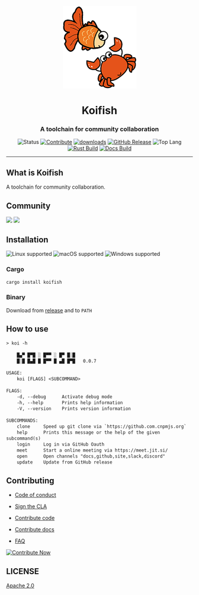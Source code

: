 <div align="center">

![Logo](./docs/theme/favicon.png)

<h1>Koifish</h1>
<h3>A toolchain for community collaboration</h3>

![Status](https://img.shields.io/badge/status-alpha-critical?color=%23E5531A&style=flat-square)
[![Contribute](https://img.shields.io/badge/contribute-now-a94064?color=%23E5531A&)](https://gitpod.io/#https://github.com/trisasnava/koifish)
[![downloads](https://img.shields.io/crates/d/koifish?style=flat-square&color=%23E5531A)](https://crates.io/crates/koifish)
[![GitHub Release](https://img.shields.io/github/v/release/trisasnava/koifish?include_prereleases&sort=semver&color=%23E5531A&style=flat-square)](https://github.com/trisasnava/koifish/releases)
![Top Lang](https://img.shields.io/github/languages/top/trisasnava/koifish?color=%23E5531A&style=flat-square)
[![Rust Build](https://img.shields.io/github/workflow/status/trisasnava/koifish/cargo-test?label=rust%20build&style=flat-square)](https://github.com/trisasnava/koifish/actions?query=workflow:cargo-test)
[![Docs Build](https://img.shields.io/github/workflow/status/trisasnava/koifish/mdbook-deploy?label=docs%20build&style=flat-square)](https://github.com/trisasnava/koifish/actions?query=workflow:mdbook-deploy)

</div>

-----------------------------------------------------------------------------------------------

## What is Koifish

A toolchain for community collaboration.

## Community

<a href="https://join.slack.com/t/trisasnava/shared_invite/zt-pzee45is-Xlqax8Oa3JC0T7rkqcr4xw"><img src="https://img.shields.io/badge/discuss%20on-slack-4A154B?logo=slack&style=flat-square"/></a>
<a href="https://discord.gg/pjbF6Hwez9"><img src="https://img.shields.io/badge/talk-on%20discord-7289DA?logo=DISCORD&style=flat-square"/></a>

## Installation

![Linux supported](https://img.shields.io/badge/Linux%20x86__64-supported%20✓-228B22?style=flat-square&logo=linux)
![macOS supported](https://img.shields.io/badge/macOS%20x86__64-supported%20✓-228B22?style=flat-square&logo=apple)
![Windows supported](https://img.shields.io/badge/Windows%20x86__64-supported%20✓-228B22?style=flat-square&logo=windows)

### Cargo

```shell
cargo install koifish
```

### Binary

Download from [release](https://github.com/trisasnava/koifish/releases/latest) and to `PATH`

## How to use

```shell script
> koi -h

    █▄▀ █▀█ ░ █▀▀ ░ █▀ █░█
    █░█ █▄█ █ █▀▀ █ ▄█ █▀█   0.0.7

USAGE:
    koi [FLAGS] <SUBCOMMAND>

FLAGS:
    -d, --debug      Activate debug mode
    -h, --help       Prints help information
    -V, --version    Prints version information

SUBCOMMANDS:
    clone     Speed up git clone via `https://github.com.cnpmjs.org`
    help      Prints this message or the help of the given subcommand(s)
    login     Log in via GitHub Oauth
    meet      Start a online meeting via https://meet.jit.si/
    open      Open channels "docs,github,site,slack,discord"
    update    Update from GitHub release

```

## Contributing

- [Code of conduct](DOCS/src/contribution/CODE_OF_CONDUCT.md)

- [Sign the CLA](DOCS/src/contribution/CLA.md)

- [Contribute code](DOCS/src/contribution/code.md)

- [Contribute docs](DOCS/src/contribution/DOCS.md)

- [FAQ](docs/src/FAQ.md)

[![Contribute Now](https://img.shields.io/badge/Contribute-now-a94064?style=for-the-badge&color=%23E5531A)](https://gitpod.io/#https://GITHUB.com/trisasnava/koifish)

## LICENSE

[Apache 2.0](LICENSE)